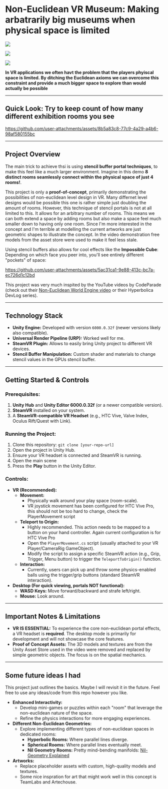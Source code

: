 # Non-Euclidean VR Museum: Making arbatrarily big museums when physical space is limited

![](https://img.shields.io/badge/Unity-6000.0.32f-blue.svg)

![](https://img.shields.io/badge/Render%20Pipeline-URP-green.svg)

![](https://img.shields.io/badge/VR-SteamVR-orange.svg)

**In VR applications we often havt the problem that the players phyiscal space is limited. By ditching the Euclidean axioms we can overcome this constraint and provide a much bigger space to explore than would actually be possible**

---

## Quick Look: Try to keep count of how many different exhibition rooms you see


https://github.com/user-attachments/assets/8b5a83c8-77c9-4a29-a4b6-98af580155bc


---

## Project Overview

The main trick to achieve thsi is using **stencil buffer portal techniques**, to make this feel like a much larger environment. Imagine in this demo **8 distinct rooms seamlessly connect within the physical space of just 4 rooms!**.

This project is only a **proof-of-concept**, primarily demonstrating the possibilities of non-euclidean level design in VR. Many differnet level designs would be possible this one is rather simple just doubling the amount of rooms. However, this technique of stencil portals is not at all limited to this. It allows for an arbitrary number of rooms. This means we can both extend a space by adding rooms but also make a space feel much smaller down to having only one room. Since I'm more interested in the concept and I'm terrible at modelling the current artworks are just geometric shapes to illustrate the concept. In the video demonstration free models from the asset store were used to make it feel less stale.

Using stencil buffers also allows for cool effects like the **Impossible Cube**: Depending on which face you peer into, you'll see entirely different "pockets" of space:

https://github.com/user-attachments/assets/5ac31ca1-9e88-413c-bc7a-ec726d1c12bd

This project was very much inspited by the YouTube videos by CodeParade (check out their [Non-Euclidean World Engine video](https://www.youtube.com/watch?v=kEB11PQ9Eo8) or their Hyperbolica DevLog series).

---

## Technology Stack

- **Unity Engine:** Developed with version `6000.0.32f` (newer versions likely also compatible).
- **Universal Render Pipeline (URP):** Worked well for me.
- **SteamVR Plugin:** Allows to easily bring Unity project to different VR devices.
- **Stencil Buffer Manipulation:** Custom shader and materials to change stencil values in the GPUs stencil buffer.

---

## Getting Started & Controls

### Prerequisites:

1. **Unity Hub** and **Unity Editor 6000.0.32f** (or a newer compatible version).
2. **SteamVR** installed on your system.
3. A **SteamVR-compatible VR Headset** (e.g., HTC Vive, Valve Index, Oculus Rift/Quest with Link).

### Running the Project:

1. Clone this repository: `git clone [your-repo-url]`
2. Open the project in Unity Hub.
3. Ensure your VR headset is connected and SteamVR is running.
4. Open the main scene
5. Press the **Play** button in the Unity Editor.

### Controls:

- **VR (Recommended):**
    - **Movement:**
        - Physically walk around your play space (room-scale).
        - VR joystick movement has been configured for HTC Vive Pro, this should not be too hard to change, check the PlayerMovement script
    - **Teleport to Origin:**
        - Highly recommended. This action needs to be mapped to a button on your hand controller. Again current configuration is for HTC Vive Pro
        - Open the `PlayerMovement.cs` script (usually attached to your VR Player/CameraRig GameObject).
        - Modify the script to assign a specific SteamVR action (e.g., Grip, Trigger, Menu button) to trigger the `TeleportToOrigin()` function.
    - **Interaction:**
        - Currently, users can pick up and throw some physics-enabled balls using the trigger/grip buttons (standard SteamVR interaction).
- **Desktop (For quick viewing, portals NOT functional):**
    - **WASD Keys:** Move forward/backward and strafe left/right.
    - **Mouse:** Look around.

---

## Important Notes & Limitations

- **VR IS ESSENTIAL:** To experience the core non-euclidean portal effects, a VR headset is **required**. The desktop mode is primarily for development and will not showcase the core features.
- **Proof of Concept Assets:** The 3D models and textures are from the Unity Asset Store used in the video were removed and replaced by simple geometric objects. The focus is on the spatial mechanics.
---

## Some future ideas I had

This project just outlines the basics. Maybe I will revisit it in the future. Feel free to use any ideas/code from this repo however you like.

- **Enhanced Interactivity:**
    - Develop mini-games or puzzles within each "room" that leverage the non-euclidean nature of the space.
    - Refine the physics interactions for more engaging experiences.
- **Different Non-Euclidean Geometries:**
    - Explore implementing different types of non-euclidean spaces in dedicated rooms:
        - **Hyperbolic Rooms:** Where parallel lines diverge.
        - **Spherical Rooms:** Where parallel lines eventually meet.
        - **Nil Geometry Rooms:** Pretty mind-bending manifolds: [Nil-Geometry Explained](https://www.youtube.com/watch?v=FNX1rZotjjI)
- **Artworks:**
    - Replace placeholder assets with custom, high-quality models and textures.
    - Some nice inspration for art that might work well in this concept is TeamLabs and Artechouse.
